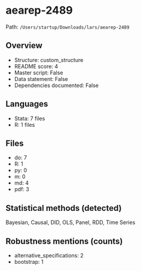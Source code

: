 # aearep-2489

Path: `/Users/startup/Downloads/lars/aearep-2489`

## Overview
- Structure: custom_structure
- README score: 4
- Master script: False
- Data statement: False
- Dependencies documented: False

## Languages
- Stata: 7 files
- R: 1 files

## Files
- do: 7
- R: 1
- py: 0
- m: 0
- md: 4
- pdf: 3

## Statistical methods (detected)
Bayesian, Causal, DID, OLS, Panel, RDD, Time Series

## Robustness mentions (counts)
- alternative_specifications: 2
- bootstrap: 1